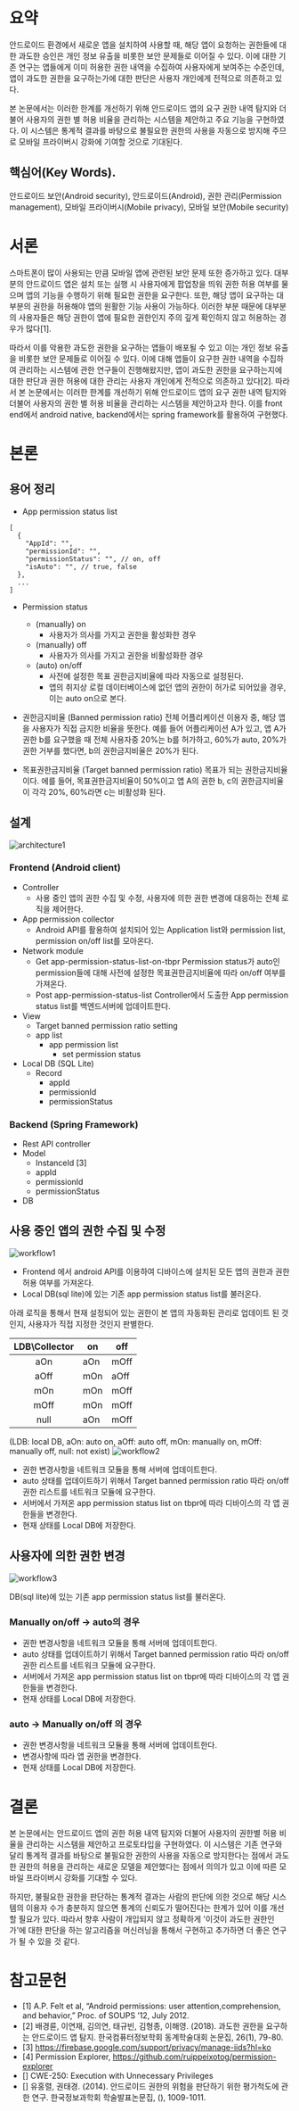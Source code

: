 # 요약
안드로이드 환경에서 새로운 앱을 설치하여 사용할 때, 해당 앱이 요청하는 권한들에 대한 과도한 승인은 개인 정보 유출을 비롯한 보안 문제들로 이어질 수 있다. 
이에 대한 기존 연구는 앱들에게 이미 허용한 권한 내역을 수집하여 사용자에게 보여주는 수준인데, 앱이 과도한 권한을 요구하는가에 대한 판단은 사용자 개인에게 전적으로 의존하고 있다. 

본 논문에서는 이러한 한계를 개선하기 위해 안드로이드 앱의 요구 권한 내역 탐지와 더불어 사용자의 권한 별 허용 비율을 관리하는 시스템을 제안하고 주요 기능을 구현하였다. 
이 시스템은 통계적 결과를 바탕으로 불필요한 권한의 사용을 자동으로 방지해 주므로 모바일 프라이버시 강화에 기여할 것으로 기대된다.

## 핵심어(Key Words).
안드로이드 보안(Android security), 안드로이드(Android), 권한 관리(Permission management), 모바일 프라이버시(Mobile privacy), 모바일 보안(Mobile security)

# 서론
스마트폰이 많이 사용되는 만큼 모바일 앱에 관련된 보안 문제 또한 증가하고 있다. 대부분의 안드로이드 앱은 설치 또는 실행 시 사용자에게 팝업창을 띄워 권한 허용 여부를 물으며 앱의 기능을 수행하기 위해 필요한 권한을 요구한다. 또한, 해당 앱이 요구하는 대부분의 권한을 허용해야 앱의 원활한 기능 사용이 가능하다. 이러한 부분 때문에 대부분의 사용자들은 해당 권한이 앱에 필요한 권한인지 주의 깊게 확인하지 않고 허용하는 경우가 많다[1].

따라서 이를 악용한 과도한 권한을 요구하는 앱들이 배포될 수 있고 이는 개인 정보 유출을 비롯한 보안 문제들로 이어질 수 있다. 이에 대해 앱들이 요구한 권한 내역을 수집하여 관리하는 시스템에 관한 연구들이 진행해왔지만, 앱이 과도한 권한을 요구하는지에 대한 판단과 권한 허용에 대한 관리는 사용자 개인에게 전적으로 의존하고 있다[2]. 따라서 본 논문에서는 이러한 한계를 개선하기 위해 안드로이드 앱의 요구 권한 내역 탐지와 더불어 사용자의 권한 별 허용 비율을 관리하는 시스템을 제안하고자 한다. 이를 front end에서 android native, backend에서는 spring framework를 활용하여 구현했다.

# 본론

## 용어 정리

- App permission status list
```
[
  {
    "AppId": "",
    "permissionId": "",
    "permissionStatus": "", // on, off
    "isAuto": "", // true, false
  },
  ...
]
```
- Permission status
  - (manually) on
    - 사용자가 의사를 가지고 권한을 활성화한 경우
  - (manually) off
    - 사용자가 의사를 가지고 권한을 비활성화한 경우
  - (auto) on/off
    - 사전에 설정한 목표 권한금지비율에 따라 자동으로 설정된다.
    - 앱의 취지상 로컬 데이터베이스에 없던 앱의 권한이 허가로 되어있을 경우, 이는 auto on으로 본다.

- 권한금지비율 (Banned permission ratio)
전체 어플리케이션 이용자 중, 해당 앱을 사용자가 직접 금지한 비율을 뜻한다.
예를 들어 어플리케이션 A가 있고, 앱 A가 권한 b를 요구했을 때 전체 사용자중 20%는 b를 허가하고, 60%가 auto, 20%가 권한 거부를 했다면, b의 권한금지비율은 20%가 된다.

- 목표권한금지비율 (Target banned permission ratio)
목표가 되는 권한금지비율이다. 에를 들어, 목표권한금지비율이 50%이고 앱 A의 권한 b, c의 권한금지비율이 각각 20%, 60%라면 c는 비활성화 된다.

## 설계
![architecture1](./architecture1.png)

### Frontend (Android client)
- Controller
  - 사용 중인 앱의 권한 수집 및 수정, 사용자에 의한 권한 변경에 대응하는 전체 로직을 제어한다.
- App permission collector
  - Android API를 활용하여 설치되어 있는 Application list와 permission list, permission on/off list를 모아온다.
- Network module
  - Get app-permission-status-list-on-tbpr
    Permission status가 auto인 permission들에 대해 사전에 설정한 목표권한금지비율에 따라 on/off 여부를 가져온다.
  - Post app-permission-status-list
    Controller에서 도출한 App permission status list를 백엔드서버에 업데이트한다.
- View
  - Target banned permission ratio setting
  - app list
    - app permission list
      - set permission status   
- Local DB (SQL Lite)
  - Record
    - appId      
    - permissionId
    - permissionStatus

### Backend (Spring Framework)
- Rest API controller
- Model
  - InstanceId [3]
  - appId
  - permissionId
  - permissionStatus
- DB


## 사용 중인 앱의 권한 수집 및 수정
![workflow1](./workflow1.png)

- Frontend 에서 android API를 이용하여 디바이스에 설치된 모든 앱의 권한과 권한 허용 여부를 가져온다.
- Local DB(sql lite)에 있는 기존 app permission status list를 불러온다.

아래 로직을 통해서 현재 설정되어 있는 권한이 본 앱의 자동화된 관리로 업데이트 된 것인지, 사용자가 직접 지정한 것인지 판별한다.

|LDB\Collector|on|off|
|:-----:|---|---|
|aOn|aOn|mOff|
|aOff|mOn|aOff|
|mOn|mOn|mOff|
|mOff|mOn|mOff|
|null|aOn|mOff|

(LDB: local DB, aOn: auto on, aOff: auto off, mOn: manually on, mOff: manually off, null: not exist)
![workflow2](./workflow2.png)
- 권한 변경사항을 네트워크 모듈을 통해 서버에 업데이트한다.
- auto 상태를 업데이트하기 위해서 Target banned permission ratio 따라 on/off 권한 리스트를 네트워크 모듈에 요구한다.
- 서버에서 가져온 app permission status list on tbpr에 따라 디바이스의 각 앱 권한들을 변경한다.
- 현재 상태를 Local DB에 저장한다.


## 사용자에 의한 권한 변경

![workflow3](./workflow3.png)

DB(sql lite)에 있는 기존 app permission status list를 불러온다.

### Manually on/off -> auto의 경우
- 권한 변경사항을 네트워크 모듈을 통해 서버에 업데이트한다.
- auto 상태를 업데이트하기 위해서 Target banned permission ratio 따라 on/off 권한 리스트를 네트워크 모듈에 요구한다.
- 서버에서 가져온 app permission status list on tbpr에 따라 디바이스의 각 앱 권한들을 변경한다.
- 현재 상태를 Local DB에 저장한다.

### auto -> Manually on/off 의 경우
- 권한 변경사항을 네트워크 모듈을 통해 서버에 업데이트한다.
- 변경사항에 따라 앱 권한을 변경한다.
- 현재 상태를 Local DB에 저장한다.


# 결론
본 논문에서는 안드로이드 앱의 권한 허용 내역 탐지와 더불어 사용자의 권한별 허용 비율을 관리하는 시스템을 제안하고 프로토타입을 구현하였다. 이 시스템은 기존 연구와 달리 통계적 결과를 바탕으로 불필요한 권한의 사용을 자동으로 방지한다는 점에서 과도한 권한의 허용을 관리하는 새로운 모델을 제안했다는 점에서 의의가 있고 이에 따른 모바일 프라이버시 강화를 기대할 수 있다. 

하지만, 불필요한 권한을 판단하는 통계적 결과는 사람의 판단에 의한 것으로 해당 시스템의 이용자 수가 충분하지 않으면 통계의 신뢰도가 떨어진다는 한계가 있어 이를 개선할 필요가 있다.
따라서 향후 사람이 개입되지 않고 정확하게 '이것이 과도한 권한인가'에 대한 판단을 하는 알고리즘을 머신러닝을 통해서 구현하고 추가하면 더 좋은 연구가 될 수 있을 것 같다.

# 참고문헌
- [1] A.P. Felt et al, “Android permissions: user attention,comprehension, and behavior,” Proc. of SOUPS ’12, July 2012.
- [2] 배경륜, 이연재, 김의연, 태규빈, 김형종, 이해영. (2018). 과도한 권한을 요구하는 안드로이드 앱 탐지. 한국컴퓨터정보학회 동계학술대회 논문집, 26(1), 79-80.
- [3] https://firebase.google.com/support/privacy/manage-iids?hl=ko
- [4] Permission Explorer, https://github.com/ruippeixotog/permission-explorer
- [] CWE-250: Execution with Unnecessary Privileges
- [] 유홍렬, 권태경. (2014). 안드로이드 권한의 위험을 판단하기 위한 평가척도에 관한 연구. 한국정보과학회 학술발표논문집, (), 1009-1011.
